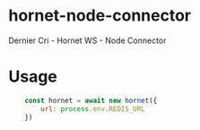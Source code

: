 # hornet-node-connector
Dernier Cri - Hornet WS - Node Connector

# Usage
```js
	const hornet = await new hornet({
		url: process.env.REDIS_URL
	})
```
